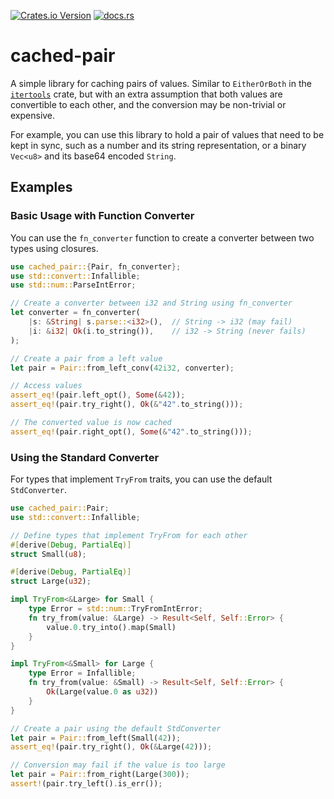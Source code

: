 [![Crates.io Version](https://img.shields.io/crates/v/cached_pair)](https://crates.io/crates/cached-pair)
[![docs.rs](https://img.shields.io/docsrs/cached-pair)](https://docs.rs/cached-pair/latest/cached_pair/)

# cached-pair

A simple library for caching pairs of values. Similar to `EitherOrBoth` in the [`itertools`] crate,
but with an extra assumption that both values are convertible to each other, and the conversion may be non-trivial or expensive.

For example, you can use this library to hold a pair of values that need to be kept in sync, such as a number and its string representation,
or a binary `Vec<u8>` and its base64 encoded `String`.

## Examples

### Basic Usage with Function Converter

You can use the `fn_converter` function to create a converter between two types using closures.

```rust
use cached_pair::{Pair, fn_converter};
use std::convert::Infallible;
use std::num::ParseIntError;

// Create a converter between i32 and String using fn_converter
let converter = fn_converter(
    |s: &String| s.parse::<i32>(),  // String -> i32 (may fail)
    |i: &i32| Ok(i.to_string()),    // i32 -> String (never fails)
);

// Create a pair from a left value
let pair = Pair::from_left_conv(42i32, converter);

// Access values
assert_eq!(pair.left_opt(), Some(&42));
assert_eq!(pair.try_right(), Ok(&"42".to_string()));

// The converted value is now cached
assert_eq!(pair.right_opt(), Some(&"42".to_string()));
```

### Using the Standard Converter

For types that implement `TryFrom` traits, you can use the default `StdConverter`.

```rust
use cached_pair::Pair;
use std::convert::Infallible;

// Define types that implement TryFrom for each other
#[derive(Debug, PartialEq)]
struct Small(u8);

#[derive(Debug, PartialEq)]
struct Large(u32);

impl TryFrom<&Large> for Small {
    type Error = std::num::TryFromIntError;
    fn try_from(value: &Large) -> Result<Self, Self::Error> {
        value.0.try_into().map(Small)
    }
}

impl TryFrom<&Small> for Large {
    type Error = Infallible;
    fn try_from(value: &Small) -> Result<Self, Self::Error> {
        Ok(Large(value.0 as u32))
    }
}

// Create a pair using the default StdConverter
let pair = Pair::from_left(Small(42));
assert_eq!(pair.try_right(), Ok(&Large(42)));

// Conversion may fail if the value is too large
let pair = Pair::from_right(Large(300));
assert!(pair.try_left().is_err());
```

[`itertools`]: https://crates.io/crates/itertools
